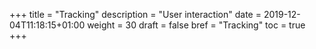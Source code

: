 +++
title = "Tracking"
description = "User interaction"
date = 2019-12-04T11:18:15+01:00
weight = 30
draft = false
bref = "Tracking"
toc = true
+++

